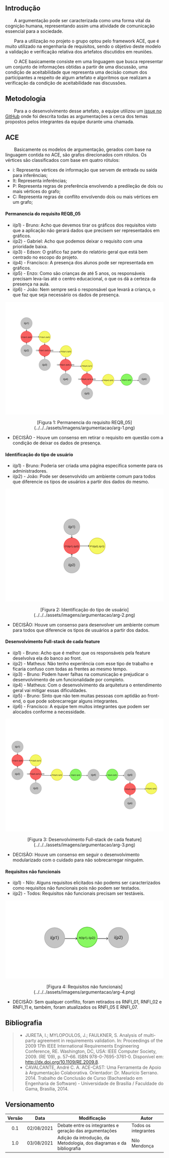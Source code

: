 ## Introdução
&emsp;&emsp;A argumentação pode ser caracterizada como uma forma vital da cognição humana, representando assim uma atividade de comunicação essencial para a sociedade.

&emsp;&emsp;Para a utilização no projeto o grupo optou pelo framework ACE, que é muito utilizado na engenharia de requisitos, sendo o objetivo deste modelo a validação e verificação relativa dos artefatos discutidos em reuniões.

&emsp;&emsp;O ACE basicamente consiste em uma linguagem que busca representar um conjunto de informações obtidas a partir de uma discussão, uma condição de aceitabilidade que representa uma decisão comum dos participantes a respeito de algum artefato e algoritmos que realizam a verificação da condição de aceitabilidade nas discussões.

## Metodologia
&emsp;&emsp;Para a o desenvolvimento desse artefato, a equipe utilizou um [issue no GitHub](https://github.com/UnBArqDsw2021-1/2021.1_G6_Curumim/issues/14) onde foi descrita todas as argumentações a cerca dos temas propostos pelos integrantes da equipe durante uma chamada.

## ACE
&emsp;&emsp;Basicamente os modelos de argumentação, gerados com base na linguagem contida no ACE, são grafos direcionados com rótulos. Os vértices são classificados com base em quatro rótulos:

- i: Representa vértices de informação que servem de entrada ou saída para inferências;
- It: Representa inferências;
- P: Representa regras de preferência envolvendo a predileção de dois ou mais vértices do grafo;
- C: Representa regras de conflito envolvendo dois ou mais vértices em um grafo;

#### Permanencia do requisito REQB_05
- i(p1) - Bruno: Acho que devemos tirar os gráficos dos requisitos visto que a aplicação não gerará dados que precisem ser representados em gráficos.
- i(p2) - Gabriel: Acho que podemos deixar o requisito com uma prioridade baixa.
- i(p3) - Edson: O gráfico faz parte do relatório geral que está bem centrado no escopo do projeto.
- i(p4) - Francisco: A presença dos alunos pode ser representada em gráficos.
- i(p5) - Enzo: Como são crianças de até 5 anos, os responsáveis precisam leva-las até o centro educacional, o que os dá a certeza da presença na aula.
- i(p6) - João: Nem sempre será o responsável que levará a criança, o que faz que seja necessário os dados de presença.

![Permanencia do requisito REQB_05](../../../assets/imagens/argumentacao/arg-1.png)
<center>[Figura 1: Permanencia do requisito REQB_05](../../../assets/imagens/argumentacao/arg-1.png)</center>

- DECISÃO - Houve um consenso em retirar o requisito em questão com a condição de deixar os dados de presença.

#### Identificação do tipo de usuário
- i(p1) - Bruno: Poderia ser criada uma página especifica somente para os administradores.
- i(p2) - João: Pode ser desenvolvido um ambiente comum para todos que diferencie os tipos de usuários a partir dos dados do mesmo.

![Identificação do tipo de usuário](../../../assets/imagens/argumentacao/arg-2.png)
<center>[Figura 2: Identificação do tipo de usuário](../../../assets/imagens/argumentacao/arg-2.png)</center>

- DECISÃO: Houve um consenso para desenvolver um ambiente comum para todos que diferencie os tipos de usuários a partir dos dados.

#### Desenvolvimento Full-stack de cada feature
- i(p1) - Bruno: Acho que é melhor que os responsáveis pela feature deselvolva ela do banco ao front.
- i(p2) - Matheus: Não tenho experiência com esse tipo de trabalho e ficaria confuso com todas as frentes ao mesmo tempo.
- i(p3) - Bruno: Podem haver falhas na comunicação e prejudicar o desenvolvimento de um funcionalidade por completo.
- i(p4) - Matheus: Com o desenvolvimento da arquitetura o entendimento geral vai mitigar essas dificuldades.
- i(p5) - Bruno: Sinto que não tem muitas pessoas com aptidão ao front-end, o que pode sobrecarregar alguns integrantes.
- i(p6) - Francisco: A equipe tem muitos integrantes que podem ser alocados conforme a necessidade.

![Desenvolvimento Full-stack de cada feature](../../../assets/imagens/argumentacao/arg-3.png)
<center>[Figura 3: Desenvolvimento Full-stack de cada feature](../../../assets/imagens/argumentacao/arg-3.png)</center>

- DECISÃO: Houve um consenso em seguir o desenvolvimento modularizado com o cuidado para não sobrecarregar ninguém.

#### Requisitos não funcionais
- i(p1) - Nilo: Alguns requisitos elicitados não podems ser caracterizados como requisitos não funcionais pois não podem ser testados.
- i(p2) - Todos: Requisitos não funcionais precisam ser testáveis.

![Requisitos não funcionais](../../../assets/imagens/argumentacao/arg-4.png)
<center>[Figura 4: Requisitos não funcionais](../../../assets/imagens/argumentacao/arg-4.png)</center>

- DECISÃO: Sem qualquer conflito, foram retirados os RNFI_01, RNFI_02 e RNFI_11 e, também, foram atualizados os RNFI_05 E RNFI_07.

## Bibliografia
> - JURETA, I.; MYLOPOULOS, J.; FAULKNER, S. Analysis of multi-party agreement in requirements validation. In: Proceedings of the 2009 17th IEEE International Requirements Engineering Conference, RE. Washington, DC, USA: IEEE Computer Society, 2009. (RE ’09), p. 57–66. ISBN 978-0-7695-3761-0. Disponível em: <http://dx.doi.org/10.1109/RE.2009.8>.
> - CAVALCANTE, André C. A. ACE-CAST: Uma Ferramenta de Apoio à Argumentação Colaborativa. Orientador: Dr. Maurício Serrano. 2014. Trabalho de Conclusão de Curso (Bacharelado em Engenharia de Software) - Universidade de Brasília / Faculdade do Gama, Brasília, 2014.

## Versionamento
| Versão | Data | Modificação | Autor |
| :-: | -- | -- | -- |
|0.1| 02/08/2021 | Debate entre os integrantes e geração das argumentações | Todos os integrantes |
|1.0| 03/08/2021 | Adição da introdução, da Metodologia, dos diagramas e da bibliografia | Nilo Mendonça |